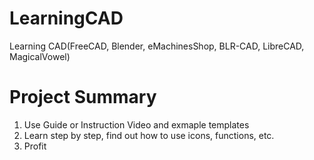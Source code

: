 # LearningCAD
Learning CAD(FreeCAD, Blender, eMachinesShop, BLR-CAD, LibreCAD, MagicalVowel)

# Project Summary
1. Use Guide or Instruction Video and exmaple templates
2. Learn step by step, find out how to use icons, functions, etc.
3. Profit
